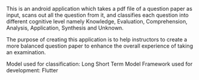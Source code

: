 This is an android application which takes a pdf file of a question paper as input, scans out all the question from it, and classifies each question into different cognitive level
namely Knowledge, Evaluation, Comprehension, Analysis, Application, Synthesis and Unknown. 

The purpose of creating this application is to help instructors to create a more balanced question paper to enhance the overall experience of taking an examination.

Model used for classification: Long Short Term Model
Framework used for development: Flutter
